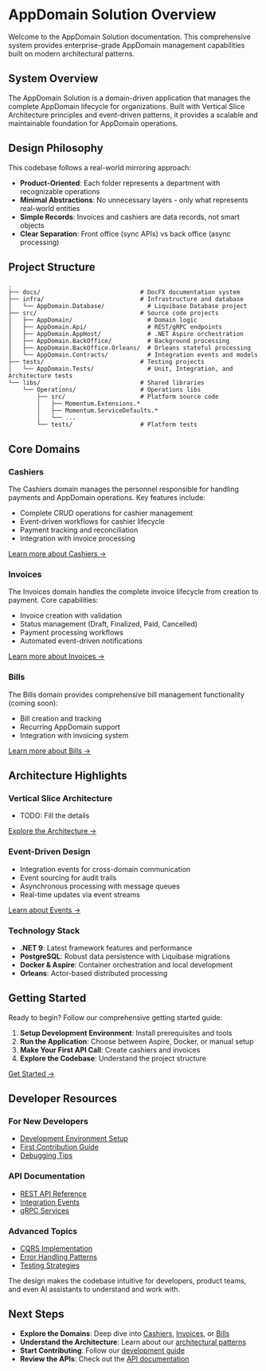 # AppDomain Solution Overview

Welcome to the AppDomain Solution documentation. This comprehensive system provides enterprise-grade AppDomain management capabilities built on modern architectural patterns.

## System Overview

The AppDomain Solution is a domain-driven application that manages the complete AppDomain lifecycle for organizations. Built with Vertical Slice Architecture principles and event-driven patterns, it provides a scalable and maintainable foundation for AppDomain operations.

## Design Philosophy

This codebase follows a real-world mirroring approach:

-   **Product-Oriented**: Each folder represents a department with recognizable operations
-   **Minimal Abstractions**: No unnecessary layers - only what represents real-world entities
-   **Simple Records**: Invoices and cashiers are data records, not smart objects
-   **Clear Separation**: Front office (sync APIs) vs back office (async processing)

## Project Structure

```
.
├── docs/                            # DocFX documentation system
├── infra/                           # Infrastructure and database
│   └── AppDomain.Database/            # Liquibase Database project
├── src/                             # Source code projects
│   ├── AppDomain/                     # Domain logic
│   ├── AppDomain.Api/                 # REST/gRPC endpoints
│   ├── AppDomain.AppHost/             # .NET Aspire orchestration
│   ├── AppDomain.BackOffice/          # Background processing
│   ├── AppDomain.BackOffice.Orleans/  # Orleans stateful processing
│   └── AppDomain.Contracts/           # Integration events and models
├── tests/                           # Testing projects
│   └── AppDomain.Tests/               # Unit, Integration, and Architecture tests
└── libs/                            # Shared libraries
    └── Operations/                  # Operations libs
        ├── src/                     # Platform source code
        │   ├── Momentum.Extensions.*
        │   ├── Momentum.ServiceDefaults.*
        │   └── ...
        └── tests/                   # Platform tests
```

## Core Domains

### Cashiers

The Cashiers domain manages the personnel responsible for handling payments and AppDomain operations. Key features include:

-   Complete CRUD operations for cashier management
-   Event-driven workflows for cashier lifecycle
-   Payment tracking and reconciliation
-   Integration with invoice processing

[Learn more about Cashiers →](/guide/cashiers/)

### Invoices

The Invoices domain handles the complete invoice lifecycle from creation to payment. Core capabilities:

-   Invoice creation with validation
-   Status management (Draft, Finalized, Paid, Cancelled)
-   Payment processing workflows
-   Automated event-driven notifications

[Learn more about Invoices →](/guide/invoices/)

### Bills

The Bills domain provides comprehensive bill management functionality (coming soon):

-   Bill creation and tracking
-   Recurring AppDomain support
-   Integration with invoicing system

[Learn more about Bills →](/guide/bills/)

## Architecture Highlights

### Vertical Slice Architecture

-   TODO: Fill the details

[Explore the Architecture →](/arch/)

### Event-Driven Design

-   Integration events for cross-domain communication
-   Event sourcing for audit trails
-   Asynchronous processing with message queues
-   Real-time updates via event streams

[Learn about Events →](/arch/events)

### Technology Stack

-   **.NET 9**: Latest framework features and performance
-   **PostgreSQL**: Robust data persistence with Liquibase migrations
-   **Docker & Aspire**: Container orchestration and local development
-   **Orleans**: Actor-based distributed processing

## Getting Started

Ready to begin? Follow our comprehensive getting started guide:

1. **Setup Development Environment**: Install prerequisites and tools
2. **Run the Application**: Choose between Aspire, Docker, or manual setup
3. **Make Your First API Call**: Create cashiers and invoices
4. **Explore the Codebase**: Understand the project structure

[Get Started →](/guide/getting-started)

## Developer Resources

### For New Developers

-   [Development Environment Setup](/guide/dev-setup)
-   [First Contribution Guide](/guide/first-contribution)
-   [Debugging Tips](/guide/debugging)

### API Documentation

-   [REST API Reference](/api/)
-   [Integration Events](/events/)
-   [gRPC Services](/api/grpc)

### Advanced Topics

-   [CQRS Implementation](/arch/cqrs)
-   [Error Handling Patterns](/arch/error-handling)
-   [Testing Strategies](/arch/testing)

The design makes the codebase intuitive for developers, product teams, and even AI assistants to understand and work with.

## Next Steps

-   **Explore the Domains**: Deep dive into [Cashiers](/guide/cashiers/), [Invoices](/guide/invoices/), or [Bills](/guide/bills/)
-   **Understand the Architecture**: Learn about our [architectural patterns](/arch/)
-   **Start Contributing**: Follow our [development guide](/guide/dev-setup)
-   **Review the APIs**: Check out the [API documentation](/api/)
